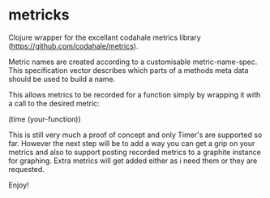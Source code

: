 # metricks

Clojure wrapper for the excellant codahale metrics library (https://github.com/codahale/metrics).

Metric names are created according to a customisable metric-name-spec. This specification vector describes which parts of a methods meta data should be used to build a name.

This allows metrics to be recorded for a function simply by wrapping it with a call to the desired metric:

(time (your-function))

This is still very much a proof of concept and only Timer's are supported so far. However the next step will be to add a way you can get a grip on your metrics and also to support posting recorded metrics to a graphite instance for graphing. Extra metrics will get added either as i need them or they are requested.

Enjoy!
